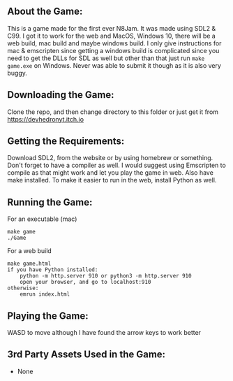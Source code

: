 ## About the Game:
This is a game made for the first ever N8Jam. It was made using SDL2 & C99. I
got it to work for the web and MacOS, Windows 10, there will be a web build,
mac build and maybe windows build. I only give instructions for mac &
emscripten since getting a windows build is complicated since you need to
get the DLLs for SDL as well but other than that just run ``make game.exe``
on Windows. Never was able to submit it though as it is also very buggy.

## Downloading the Game:
Clone the repo, and then change directory to this folder or just get it from https://devhedronyt.itch.io

## Getting the Requirements:

Download SDL2, from the website or by using homebrew or something. Don't forget
to have a compiler as well. I would suggest using Emscripten to compile as that
might work and let you play the game in web. Also have make installed. To make
it easier to run in the web, install Python as well.

## Running the Game:

For an executable (mac)
```
make game 
./Game
```
For a web build
```
make game.html
if you have Python installed:
    python -m http.server 910 or python3 -m http.server 910
    open your browser, and go to localhost:910
otherwise:
    emrun index.html
```

## Playing the Game:
WASD to move although I have found the arrow keys to work better

## 3rd Party Assets Used in the Game:
- None
